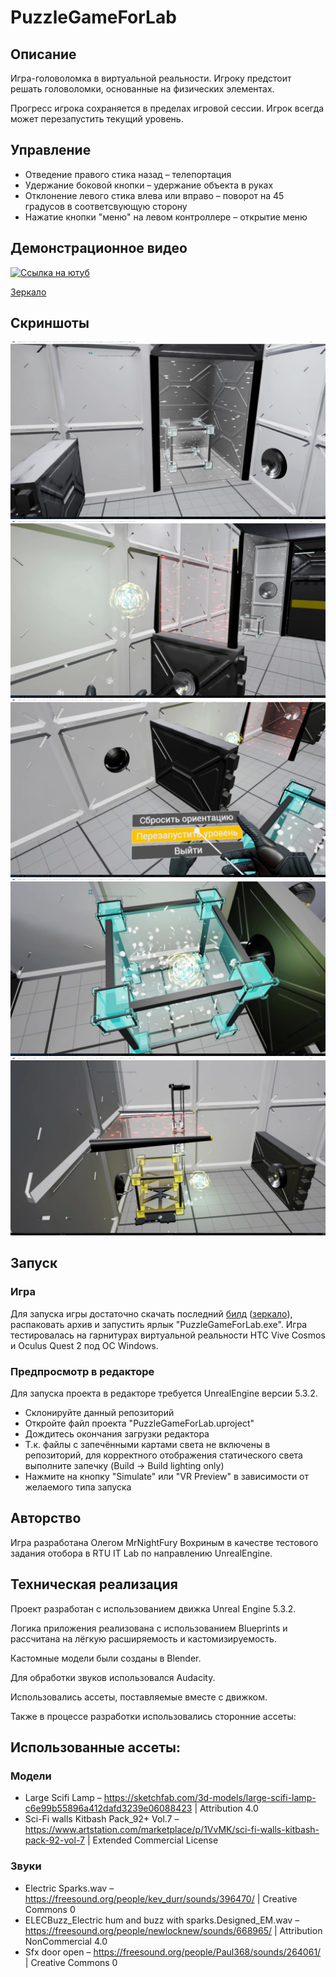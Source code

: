 # PuzzleGameForLab
## Описание
Игра-головоломка в виртуальной реальности. Игроку предстоит решать головоломки, основанные на физических элементах.

Прогресс игрока сохраняется в пределах игровой сессии. Игрок всегда может перезапустить текущий уровень.

## Управление
- Отведение правого стика назад – телепортация
- Удержание боковой кнопки – удержание объекта в руках
- Отклонение левого стика влева или вправо – поворот на 45 градусов в соответсвующую сторону
- Нажатие кнопки "меню" на левом контроллере – открытие меню

## Демонстрационное видео
[![Ссылка на ютуб](https://i9.ytimg.com/vi/2xhdqkVHWH0/mqdefault.jpg?sqp=CLTV668G-oaymwEmCMACELQB8quKqQMa8AEB-AHUBoAC4AOKAgwIABABGEogZShlMA8=&rs=AOn4CLADQh1Srh-VedySdWaM3nW9M4nC0A)](https://www.youtube.com/watch?v=2xhdqkVHWH0)

[Зеркало](https://drive.google.com/file/d/1iWzYitVexiZQOPvvuaZXOIhWPMl1CAmI/view?usp=drive_link)

## Скриншоты
![Speed cube and anati-expropriation field](Screenshots/Screenshot_1.png)
![Energy sphere and sphere dissolver field](Screenshots/Screenshot_2.png)
![Game menu](Screenshots/Screenshot_3.png)
![Freeze cube](Screenshots/Screenshot_4.png)
![Field cube](Screenshots/Screenshot_5.png)

## Запуск
### Игра
Для запуска игры достаточно скачать последний [билд](https://github.com/MrNightFury/PuzzleGameForLab/releases/download/Release/PuzzleGameForLab.zip) ([зеркало](https://drive.google.com/file/d/16qymZFRpYOwiS8UwR7GP9Nz8akFtPrXu/view?usp=drive_link)), распаковать архив и запустить ярлык "PuzzleGameForLab.exe".
Игра тестировалась на гарнитурах виртуальной реальности HTC Vive Cosmos и Oculus Quest 2 под OC Windows.

### Предпросмотр в редакторе
Для запуска проекта в редакторе требуется UnrealEngine версии 5.3.2.
- Склонируйте данный репозиторий
- Откройте файл проекта "PuzzleGameForLab.uproject"
- Дождитесь окончания загрузки редактора
- Т.к. файлы с запечёнными картами света не включены в репозиторий, для корректного отображения статического света выполните запечку (Build -> Build lighting only)
- Нажмите на кнопку "Simulate" или "VR Preview" в зависимости от желаемого типа запуска

## Авторство
Игра разработана Олегом MrNightFury Вохриным в качестве тестового задания отобора в RTU IT Lab по направлению UnrealEngine.

## Техническая реализация
Проект разработан с использованием движка Unreal Engine 5.3.2.

Логика приложения реализована с использованием Blueprints и рассчитана на лёгкую расширяемость и кастомизируемость.

Кастомные модели были созданы в Blender.

Для обработки звуков использовался Audacity.

Использовались ассеты, поставляемые вместе с движком.

Также в процессе разработки использовались сторонние ассеты:

## Использованные ассеты:
### Модели
- Large Scifi Lamp – https://sketchfab.com/3d-models/large-scifi-lamp-c6e99b55896a412dafd3239e06088423 | Attribution 4.0
- Sci-Fi walls Kitbash Pack_92+ Vol.7 – https://www.artstation.com/marketplace/p/1VvMK/sci-fi-walls-kitbash-pack-92-vol-7 | Extended Commercial License

### Звуки
- Electric Sparks.wav – https://freesound.org/people/kev_durr/sounds/396470/ | Creative Commons 0
- ELECBuzz_Electric hum and buzz with sparks.Designed_EM.wav – https://freesound.org/people/newlocknew/sounds/668965/ | Attribution NonCommercial 4.0
- Sfx door open – https://freesound.org/people/Paul368/sounds/264061/ | Creative Commons 0
